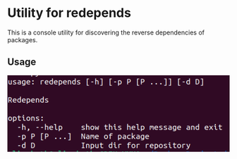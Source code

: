 # Utility for redepends

This is a console utility for discovering the reverse dependencies of packages.


## Usage

![Image alt](https://github.com/shlyapo/redepends/raw/master/image/1.png)


